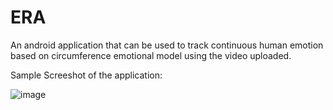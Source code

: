 # ERA
An android application that can be used to track continuous human emotion based on circumference emotional model using the video uploaded.


Sample Screeshot of the application:

![image](https://github.com/swapnilthapaliya7240/ERA/assets/65275831/646b5008-b01c-491c-a3c6-56c198592037)
